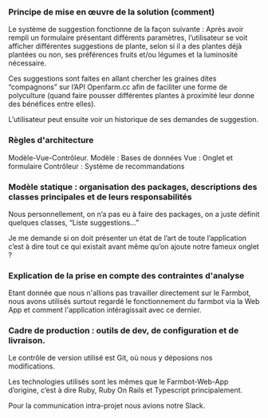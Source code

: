 ### Principe de mise en œuvre de la solution (comment)

Le système de suggestion fonctionne de la façon suivante : 
Après avoir rempli un formulaire présentant différents paramètres, l’utilisateur se voit afficher différentes suggestions de plante, selon si il a des plantes déjà plantées ou non, ses préférences fruits et/ou légumes et la luminosité nécessaire.

Ces suggestions sont faites en allant chercher les graines dites “compagnons” sur l’API Openfarm.cc afin de faciliter une forme de polyculture (quand faire pousser différentes plantes à proximité leur donne des bénéfices entre elles).

L’utilisateur peut ensuite voir un historique de ses demandes de suggestion. 

### Règles d'architecture

Modèle-Vue-Contrôleur.
Modèle : Bases de données
Vue : Onglet et formulaire
Contrôleur : Système de recommandations

### Modèle statique : organisation des packages, descriptions des classes principales et de leurs responsabilités
Nous personnellement, on n’a pas eu à faire des packages, on a juste définit quelques classes, “Liste suggestions...”

Je me demande si on doit présenter un état de l’art de toute l’application c’est à dire tout ce qui existait avant même qu’on ajoute notre fameux onglet ?


### Explication de la prise en compte des contraintes d'analyse
Etant donnée que nous n'allions pas travailler directement sur le Farmbot, nous avons utilisés surtout regardé le fonctionnement du farmbot via la Web App et comment l'application intéragissait avec ce dernier.

### Cadre de production : outils de dev, de configuration et de livraison.
Le contrôle de version utilisé est Git, où nous y déposions nos modifications.

Les technologies utilisés sont les mêmes que le Farmbot-Web-App d’origine, c’est à dire Ruby, Ruby On Rails et Typescript principalement.

Pour la communication intra-projet nous avions notre Slack.


